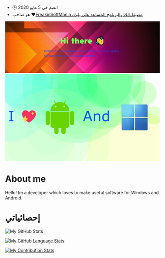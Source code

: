 -   🕒 انضم في 5 مايو 2020
-   هو صاحب ❤️[FreakinSoftMania](https://github.com/FreakinSoftMania),[مضيفا ذلك!](https://github.com/Adding-That-On)و[البرنامج المساعد على بلوك](https://github.com/Pluging-it-on-block)

![Welcome!](./img/welcome-message.png)![I love Android and Windows!](./img/android-and-windows-fan.png)

# About me

Hello! Im a developer which loves to make useful software for Windows and Android.

# إحصائياتي

![My GitHub Stats](https://github-readme-stats.vercel.app/api/?username=Minionguyjpro&count_private=true&theme=react&showicons=true)

[![My GitHub Language Stats](https://github-readme-stats.vercel.app/api/top-langs/?username=Minionguyjpro&langs_count=5&theme=react)](<>)

[![My Contribution Stats](https://github-contribution-stats.vercel.app/api/?username=Minionguyjpro)](https://github.com/Minionguyjpro/github-contribution-stats/)
